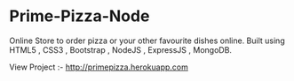 # Prime-Pizza-Node

Online Store to order pizza or your other favourite dishes online.
Built using HTML5 , CSS3 , Bootstrap , NodeJS , ExpressJS , MongoDB.

View Project :- http://primepizza.herokuapp.com
